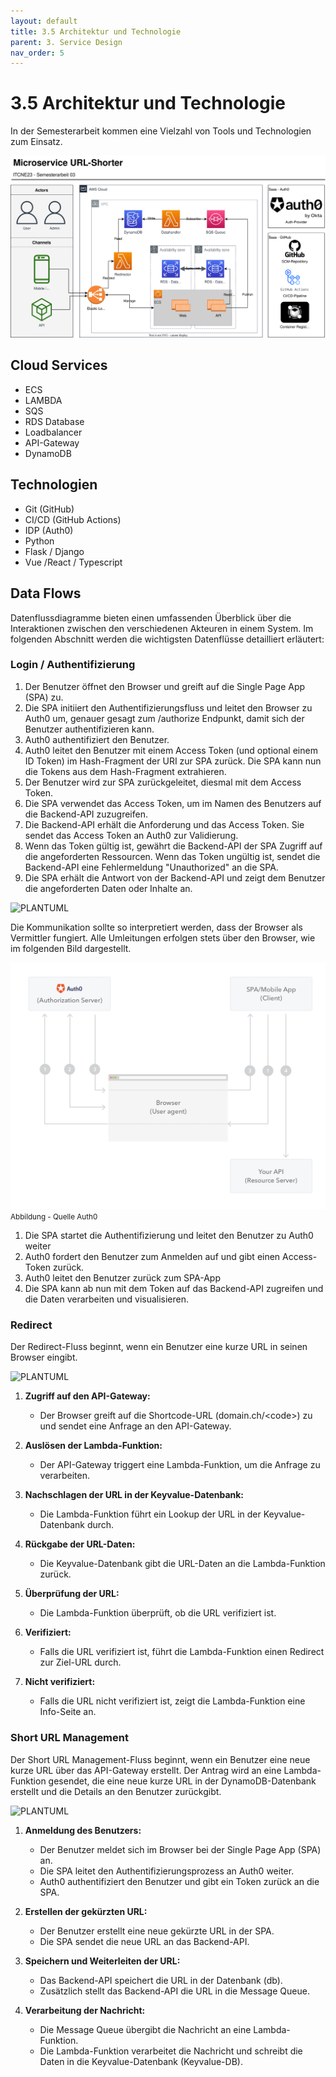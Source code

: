 ```yaml
---
layout: default
title: 3.5 Architektur und Technologie
parent: 3. Service Design
nav_order: 5
---
```


# 3.5 Architektur und Technologie

In der Semesterarbeit kommen eine Vielzahl von Tools und Technologien zum Einsatz.

![2024_BigPicture](../../resources/images/sem03_bigpicture.svg)

## Cloud Services

- ECS
- LAMBDA
- SQS
- RDS Database
- Loadbalancer
- API-Gateway
- DynamoDB

## Technologien

- Git (GitHub)
- CI/CD (GitHub Actions)
- IDP (Auth0)
- Python
- Flask / Django
- Vue /React / Typescript

## Data Flows

Datenflussdiagramme bieten einen umfassenden Überblick über die Interaktionen zwischen den verschiedenen Akteuren in einem System. Im folgenden Abschnitt werden die wichtigsten Datenflüsse detailliert erläutert:

### Login / Authentifizierung

1. Der Benutzer öffnet den Browser und greift auf die Single Page App (SPA) zu.
2. Die SPA initiiert den Authentifizierungsfluss und leitet den Browser zu Auth0 um, genauer gesagt zum /authorize Endpunkt, damit sich der Benutzer authentifizieren kann.
3. Auth0 authentifiziert den Benutzer.
4. Auth0 leitet den Benutzer mit einem Access Token (und optional einem ID Token) im Hash-Fragment der URI zur SPA zurück. Die SPA kann nun die Tokens aus dem Hash-Fragment extrahieren.
5. Der Benutzer wird zur SPA zurückgeleitet, diesmal mit dem Access Token.
6. Die SPA verwendet das Access Token, um im Namen des Benutzers auf die Backend-API zuzugreifen.
7. Die Backend-API erhält die Anforderung und das Access Token. Sie sendet das Access Token an Auth0 zur Validierung.
8. Wenn das Token gültig ist, gewährt die Backend-API der SPA Zugriff auf die angeforderten Ressourcen. Wenn das Token ungültig ist, sendet die Backend-API eine Fehlermeldung "Unauthorized" an die SPA.
9. Die SPA erhält die Antwort von der Backend-API und zeigt dem Benutzer die angeforderten Daten oder Inhalte an.

![PLANTUML](https://www.plantuml.com/plantuml/proxy?cache=no&src=https://raw.githubusercontent.com/Cloud-native-engineering/sem03_docs/dev/resources/artifacts/flow_login.plantuml)

Die Kommunikation sollte so interpretiert werden, dass der Browser als Vermittler fungiert. Alle Umleitungen erfolgen stets über den Browser, wie im folgenden Bild dargestellt.

![spa_auth_flow](../../resources/images/spa_auth_flow.png)
<small>Abbildung - Quelle Auth0</small>

1. Die SPA startet die Authentifizierung und leitet den Benutzer zu Auth0 weiter
2. Auth0 fordert den Benutzer zum Anmelden auf und gibt einen Access-Token zurück.
3. Auth0 leitet den Benutzer zurück zum SPA-App
4. Die SPA kann ab nun mit dem Token auf das Backend-API zugreifen und die Daten verarbeiten und visualisieren.

### Redirect

Der Redirect-Fluss beginnt, wenn ein Benutzer eine kurze URL in seinen Browser eingibt.

![PLANTUML](https://www.plantuml.com/plantuml/proxy?cache=no&src=https://raw.githubusercontent.com/Cloud-native-engineering/sem03_docs/dev/resources/artifacts/flow_redirect.plantuml)

1. **Zugriff auf den API-Gateway:**
   - Der Browser greift auf die Shortcode-URL (domain.ch/\<code>\) zu und sendet eine Anfrage an den API-Gateway.

2. **Auslösen der Lambda-Funktion:**
   - Der API-Gateway triggert eine Lambda-Funktion, um die Anfrage zu verarbeiten.

3. **Nachschlagen der URL in der Keyvalue-Datenbank:**
   - Die Lambda-Funktion führt ein Lookup der URL in der Keyvalue-Datenbank durch.

4. **Rückgabe der URL-Daten:**
   - Die Keyvalue-Datenbank gibt die URL-Daten an die Lambda-Funktion zurück.

5. **Überprüfung der URL:**
   - Die Lambda-Funktion überprüft, ob die URL verifiziert ist.

6. **Verifiziert:**
   - Falls die URL verifiziert ist, führt die Lambda-Funktion einen Redirect zur Ziel-URL durch.

7. **Nicht verifiziert:**
   - Falls die URL nicht verifiziert ist, zeigt die Lambda-Funktion eine Info-Seite an.

### Short URL Management

Der Short URL Management-Fluss beginnt, wenn ein Benutzer eine neue kurze URL über das API-Gateway erstellt. Der Antrag wird an eine Lambda-Funktion gesendet, die eine neue kurze URL in der DynamoDB-Datenbank erstellt und die Details an den Benutzer zurückgibt.

![PLANTUML](https://www.plantuml.com/plantuml/proxy?cache=no&src=https://raw.githubusercontent.com/Cloud-native-engineering/sem03_docs/dev/resources/artifacts/flow_create_url.plantuml)

1. **Anmeldung des Benutzers:**
   - Der Benutzer meldet sich im Browser bei der Single Page App (SPA) an.
   - Die SPA leitet den Authentifizierungsprozess an Auth0 weiter.
   - Auth0 authentifiziert den Benutzer und gibt ein Token zurück an die SPA.

2. **Erstellen der gekürzten URL:**
   - Der Benutzer erstellt eine neue gekürzte URL in der SPA.
   - Die SPA sendet die neue URL an das Backend-API.

3. **Speichern und Weiterleiten der URL:**
   - Das Backend-API speichert die URL in der Datenbank (db).
   - Zusätzlich stellt das Backend-API die URL in die Message Queue.

4. **Verarbeitung der Nachricht:**
   - Die Message Queue übergibt die Nachricht an eine Lambda-Funktion.
   - Die Lambda-Funktion verarbeitet die Nachricht und schreibt die Daten in die Keyvalue-Datenbank (Keyvalue-DB).
